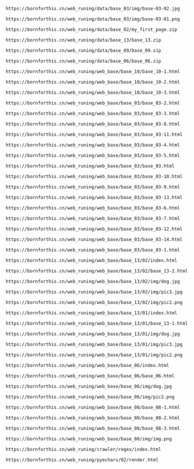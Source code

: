 
```link
https://bornforthis.cn/web_runing/data/base_03/img/base-03-02.jpg
```

    
```link
https://bornforthis.cn/web_runing/data/base_03/img/base-03-01.png
```

    
```link
https://bornforthis.cn/web_runing/data/base_02/my_first_page.zip
```

    
```link
https://bornforthis.cn/web_runing/data/base_13/base_13.zip
```

    
```link
https://bornforthis.cn/web_runing/data/base_09/base_09.zip
```

    
```link
https://bornforthis.cn/web_runing/data/base_06/base_06.zip
```

    
```link
https://bornforthis.cn/web_runing/web_base/base_10/base_10-1.html
```

    
```link
https://bornforthis.cn/web_runing/web_base/base_10/base_10-2.html
```

    
```link
https://bornforthis.cn/web_runing/web_base/base_10/base_10-3.html
```

    
```link
https://bornforthis.cn/web_runing/web_base/base_03/base_03-2.html
```

    
```link
https://bornforthis.cn/web_runing/web_base/base_03/base_03-3.html
```

    
```link
https://bornforthis.cn/web_runing/web_base/base_03/base_03-8.html
```

    
```link
https://bornforthis.cn/web_runing/web_base/base_03/base_03-11.html
```

    
```link
https://bornforthis.cn/web_runing/web_base/base_03/base_03-4.html
```

    
```link
https://bornforthis.cn/web_runing/web_base/base_03/base_03-5.html
```

    
```link
https://bornforthis.cn/web_runing/web_base/base_03/base_03.html
```

    
```link
https://bornforthis.cn/web_runing/web_base/base_03/base_03-10.html
```

    
```link
https://bornforthis.cn/web_runing/web_base/base_03/base_03-9.html
```

    
```link
https://bornforthis.cn/web_runing/web_base/base_03/base_03-13.html
```

    
```link
https://bornforthis.cn/web_runing/web_base/base_03/base_03-6.html
```

    
```link
https://bornforthis.cn/web_runing/web_base/base_03/base_03-7.html
```

    
```link
https://bornforthis.cn/web_runing/web_base/base_03/base_03-12.html
```

    
```link
https://bornforthis.cn/web_runing/web_base/base_03/base_03-14.html
```

    
```link
https://bornforthis.cn/web_runing/web_base/base_03/base_03-1.html
```

    
```link
https://bornforthis.cn/web_runing/web_base/base_13/02/index.html
```

    
```link
https://bornforthis.cn/web_runing/web_base/base_13/02/base_13-2.html
```

    
```link
https://bornforthis.cn/web_runing/web_base/base_13/02/img/dog.jpg
```

    
```link
https://bornforthis.cn/web_runing/web_base/base_13/02/img/pic3.jpg
```

    
```link
https://bornforthis.cn/web_runing/web_base/base_13/02/img/pic2.png
```

    
```link
https://bornforthis.cn/web_runing/web_base/base_13/01/index.html
```

    
```link
https://bornforthis.cn/web_runing/web_base/base_13/01/base_13-1.html
```

    
```link
https://bornforthis.cn/web_runing/web_base/base_13/01/img/dog.jpg
```

    
```link
https://bornforthis.cn/web_runing/web_base/base_13/01/img/pic3.jpg
```

    
```link
https://bornforthis.cn/web_runing/web_base/base_13/01/img/pic2.png
```

    
```link
https://bornforthis.cn/web_runing/web_base/base_06/index.html
```

    
```link
https://bornforthis.cn/web_runing/web_base/base_06/base_06.html
```

    
```link
https://bornforthis.cn/web_runing/web_base/base_06/img/dog.jpg
```

    
```link
https://bornforthis.cn/web_runing/web_base/base_06/img/pic2.png
```

    
```link
https://bornforthis.cn/web_runing/web_base/base_08/base_08-1.html
```

    
```link
https://bornforthis.cn/web_runing/web_base/base_08/base_08-2.html
```

    
```link
https://bornforthis.cn/web_runing/web_base/base_08/base_08-3.html
```

    
```link
https://bornforthis.cn/web_runing/web_base/base_08/img/img.png
```

    
```link
https://bornforthis.cn/web_runing/crawler/regex/index.html
```

    
```link
https://bornforthis.cn/web_runing/pyechars/02/render.html
```

    